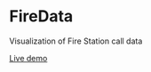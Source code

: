 # FireData
Visualization of Fire Station call data

[Live demo](https://www.sambrady.shinyapps.io/FireDataBlog)
